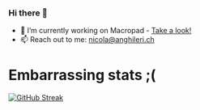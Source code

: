 ### Hi there 👋

- 🔭 I’m currently working on Macropad - [Take a look!](https://github.com/nicolaanghileri/macropad)
- 📫 Reach out to me: nicola@anghileri.ch


# Embarrassing stats ;(
[![GitHub Streak](http://github-readme-streak-stats.herokuapp.com?user=nicolaanghileri&theme=monokai&hide_border=true&date_format=%5BY.%5Dn.j)](https://git.io/streak-stats)

